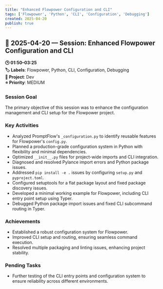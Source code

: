 ```yaml
---
title: "Enhanced Flowpower Configuration and CLI"
tags: ['Flowpower', 'Python', 'CLI', 'Configuration', 'Debugging']
created: 2025-04-20
publish: true
---
```


## 📅 2025-04-20 — Session: Enhanced Flowpower Configuration and CLI

**🕒 01:50–03:25**  
**🏷️ Labels**: Flowpower, Python, CLI, Configuration, Debugging  
**📂 Project**: Dev  
**⭐ Priority**: MEDIUM  


### Session Goal
The primary objective of this session was to enhance the configuration management and CLI setup for the Flowpower project.

### Key Activities
- Analyzed PromptFlow's `_configuration.py` to identify reusable features for Flowpower's `config.py`.
- Planned a production-grade configuration system in Python with flexibility and minimal dependencies.
- Optimized `__init__.py` files for project-wide imports and CLI integration.
- Diagnosed and resolved Pylance import errors and Python package issues.
- Addressed `pip install -e .` issues by configuring `setup.py` and `pyproject.toml`.
- Configured setuptools for a flat package layout and fixed package discovery issues.
- Developed a minimal working example for Flowpower, including CLI entry point setup using Typer.
- Debugged Python package import issues and fixed CLI subcommand routing in Typer.

### Achievements
- Established a robust configuration system for Flowpower.
- Improved CLI setup and routing, ensuring seamless command execution.
- Resolved multiple packaging and linting issues, enhancing project stability.

### Pending Tasks
- Further testing of the CLI entry points and configuration system to ensure reliability across different environments.
